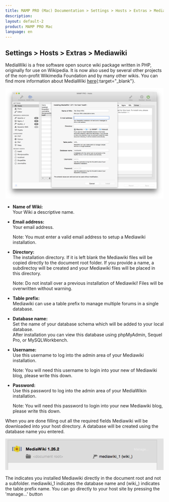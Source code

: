 ```yaml
---
title: MAMP PRO (Mac) Documentation > Settings > Hosts > Extras > Mediawiki
description: 
layout: default-2
product: MAMP PRO Mac
language: en
---
```


## Settings > Hosts > Extras > Mediawiki

MediaWiki is a free software open source wiki package written in PHP, originally for use on Wikipedia. It is now also used by several other projects of the non-profit Wikimedia Foundation and by many other wikis. You can find more information about MediaWiki [here](https://www.mediawiki.org){:target="_blank"}.

![MAMP](/en/MAMP-PRO-Mac/Settings/Hosts/Extras/Mediawiki/MediaWiki.png)

*  **Name of Wiki:**  
   Your Wiki a descriptive name.

*  **Email address:**  
   Your email address.
   <div class="alert" role="alert">
   Note: You must enter a valid email address to setup a Mediawiki installation.
   </div>
*  **Directory:**  
   The installation directory. If it is left blank the Mediawiki files will be copied directly to the document root folder. If you provide a name, a subdirectoy will be created and your Mediawiki files will be placed in this directory. 
   <div class="alert" role="alert">    
   Note: Do not install over a previous installation of Mediawiki! Files will be overwritten without warning.  
   </div>

*  **Table prefix:**  
   Mediawiki can use a table prefix to manage multiple forums in a single database.

*  **Database name:**  
   Set the name of your database schema which will be added to your local database.  
   After installation you can view this database using phpMyAdmin, Sequel Pro, or MySQLWorkbench. 
 
*  **Username:**  
   Use this username to log into the admin area of your Mediawiki installation.  
   <div class="alert" role="alert">
   Note: You will need this username to login into your new of Mediawiki blog, please write this down.
   </div>

*  **Password:**  
   Use this password to log into the admin area of your MediaWikin installation.  
   <div class="alert" role="alert">   
   Note: You will need this password to login into your new Mediawiki blog, please write this down.
   </div>

When you are done filling out all the required fields Mediawiki will be downloaded into your host directory. A database will be created using the database name you entered.

![MAMP](/en/MAMP-PRO-Mac/Settings/Hosts/Extras/Mediawiki/MediaWikiInstalled.png)

The <document root> indicates you installed Mediawiki directly in the document root and not a subfolder. mediawiki_1 indicates the database name and (wiki_) indicates the table prefix name. You can go directly to your host site by pressing the 'manage...' button







